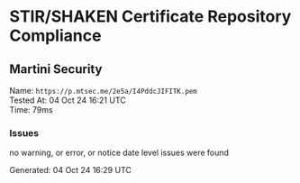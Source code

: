 # STIR/SHAKEN Certificate Repository Compliance

## Martini Security

Name: `https://p.mtsec.me/2e5a/I4PddcJIFITK.pem`\
Tested At: 04 Oct 24 16:21 UTC\
Time: 79ms

### Issues

no warning, or error, or notice date level issues were found

Generated: 04 Oct 24 16:29 UTC